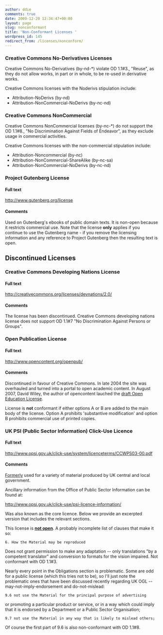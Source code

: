 ```yaml
---
author: ddie
comments: true
date: 2009-12-20 12:34:47+00:00
layout: page
slug: nonconformant
title: 'Non-Conformant Licenses '
wordpress_id: 145
redirect_from: /licenses/nonconform/
---
```


### Creative Commons No-Derivatives Licenses

Creative Commons No-Derivatives (by-nd-*) violate OD 1.1#3., "Reuse", as they do not allow works, in part or in whole, to be re-used in derivative works.

Creative Commons licenses with the Noderivs stipulation include:

* Attribution-NoDerivs (by-nd)
* Attribution-NonCommercial-NoDerivs (by-nc-nd)

### Creative Commons NonCommercial

Creative Commons NonCommercial licenses (by-nc-*) do not support the OD 1.1#8., "No Discrimination Against Fields of Endeavor", as they exclude usage in commercial activities.

Creative Commons licenses with the non-commercial stipulation include:

* Attribution-Noncommercial (by-nc)
* Attribution-NonCommercial-ShareAlike (by-nc-sa)
* Attribution-NonCommercial-NoDerivs (by-nc-nd)

### Project Gutenberg License

#### Full text

<http://www.gutenberg.org/license>

#### Comments

Used on Gutenberg's ebooks of public domain texts. It is non-open because it restricts commercial use. Note that the license **only** applies if you continue to use the Gutenberg name - if you remove the licensing information and any reference to Project Gutenberg then the resulting text is open.

## Discontinued Licenses

### Creative Commons Developing Nations License

#### Full text

<http://creativecommons.org/licenses/devnations/2.0/>

#### Comments

The license has been discontinued. Creative Commons developing nations license does not support OD 1.1#7 "No Discrimination Against Persons or Groups".

### Open Publication License

#### Full text

<http://www.opencontent.org/openpub/>

#### Comments

Discontinued in favour of Creative Commons. In late 2004 the site was overhauled and turned into a portal to open academic content. In August 2007, David Wiley, the author of opencontent lauched the [draft Open Education License](http://www.opencontent.org/blog/archives/355).

License is **not** conformant if either options A or B are added to the main body of the license. Option A prohibits 'substantive modification' and option B prohibits commercial use of printed copies.


### UK PSI (Public Sector Information) Click-Use Licence

#### Full text

<http://www.opsi.gov.uk/click-use/system/licenceterms/CCWPS03-00.pdf>

#### Comments

[Formerly](http://lists.okfn.org/pipermail/od-discuss/2012-December/000245.html) used for a variety of material produced by UK central and local government.

Ancillary information from the Office of Public Sector Information can be found at:

<http://www.opsi.gov.uk/click-use/psi-licence-information/>

Was also known as the core licence. Below we provide an excerpted version that includes the relevant sections.

This license is **[not open](http://lists.okfn.org/pipermail/od-discuss/2012-December/000239.html)**. A probably incomplete list of clauses that make it so:

    6. How the Material may be reproduced

Does not grant permission to make any adaptation -- only translations
"by a competent translator" and conversion to formats for the vision
impaired. Not conformant with OD 1.1#3.

Nearly every point in the Obligations section is problematic. Some are
odd for a public license (which this tries not to be), so I'll just
note the problematic ones that have been discussed recently regarding
UK OGL -- may-not-imply-endorsement and do-not-mislead:

    9.6 not use the Material for the principal purpose of advertising
or promoting a particular product or service, or in a way which could
imply that it is endorsed by a Department or a Public Sector
Organisation;

    9.7 not use the Material in any way that is likely to mislead others;

Of course the first part of 9.6 is also non-conformant with OD 1.1#8.
